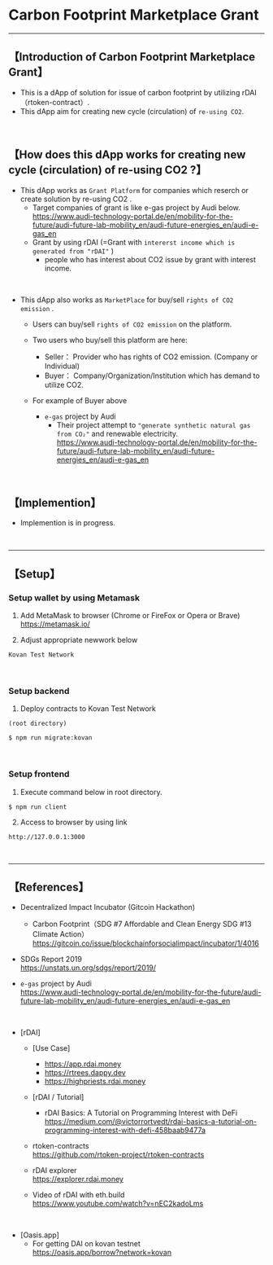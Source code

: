 # Carbon Footprint Marketplace Grant

***
## 【Introduction of Carbon Footprint Marketplace Grant】
- This is a dApp of solution for issue of carbon footprint by utilizing rDAI（rtoken-contract）.
- This dApp aim for creating new cycle (circulation) of `re-using CO2`.

<br>

## 【How does this dApp works for creating new cycle (circulation) of re-using CO2 ?】
- This dApp works as `Grant Platform` for companies which reserch or create solution by re-using CO2 .
    - Target companies of grant is like e-gas project by Audi below.  
      https://www.audi-technology-portal.de/en/mobility-for-the-future/audi-future-lab-mobility_en/audi-future-energies_en/audi-e-gas_en
    - Grant by using rDAI (=Grant with `intererst income which is generated from "rDAI"` )
        - people who has interest about CO2 issue by grant with interest income.

<br>

- This dApp also works as `MarketPlace` for buy/sell `rights of CO2 emission` .
    - Users can buy/sell `rights of CO2 emission` on the platform.
    - Two users who buy/sell this platform are here:
        - Seller： Provider who has rights of CO2 emission. (Company or Individual)
        - Buyer： Company/Organization/Institution which has demand to utilize CO2.
            
    - For example of Buyer above
        - `e-gas` project by Audi
            - Their project attempt to `"generate synthetic natural gas from CO₂"` and renewable electricity.  
                https://www.audi-technology-portal.de/en/mobility-for-the-future/audi-future-lab-mobility_en/audi-future-energies_en/audi-e-gas_en

<br>

## 【Implemention】
- Implemention is in progress. 



&nbsp;

***

## 【Setup】
### Setup wallet by using Metamask
1. Add MetaMask to browser (Chrome or FireFox or Opera or Brave)    
https://metamask.io/  


2. Adjust appropriate newwork below 
```
Kovan Test Network
```

&nbsp;


### Setup backend
1. Deploy contracts to Kovan Test Network
```
(root directory)

$ npm run migrate:kovan
```

&nbsp;


### Setup frontend
1. Execute command below in root directory.
```
$ npm run client
```

2. Access to browser by using link 
```
http://127.0.0.1:3000
```

&nbsp;


***

## 【References】  
- Decentralized Impact Incubator (Gitcoin Hackathon)
    - Carbon Footprint（SDG #7 Affordable and Clean Energy SDG #13 Climate Action）
        https://gitcoin.co/issue/blockchainforsocialimpact/incubator/1/4016

- SDGs Report 2019  
    https://unstats.un.org/sdgs/report/2019/


- `e-gas` project by Audi        
    https://www.audi-technology-portal.de/en/mobility-for-the-future/audi-future-lab-mobility_en/audi-future-energies_en/audi-e-gas_en

<br>


- [rDAI]  
  - [Use Case]  
    - https://app.rdai.money  
    - https://rtrees.dappy.dev  
    - https://highpriests.rdai.money  

  - [rDAI / Tutorial]
    - rDAI Basics: A Tutorial on Programming Interest with DeFi  
      https://medium.com/@victorrortvedt/rdai-basics-a-tutorial-on-programming-interest-with-defi-458baab9477a

  - rtoken-contracts  
    https://github.com/rtoken-project/rtoken-contracts 

  - rDAI explorer  
    https://explorer.rdai.money

  - Video of rDAI with eth.build  
    https://www.youtube.com/watch?v=nEC2kadoLms

<br>

- [Oasis.app]
  - For getting DAI on kovan testnet  
    https://oasis.app/borrow?network=kovan

